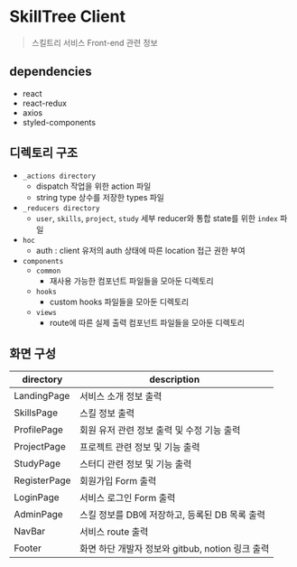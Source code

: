 # SkillTree Client

> 스킬트리 서비스 Front-end 관련 정보
> <br>

## dependencies

- react
- react-redux
- axios
- styled-components

## 디렉토리 구조

- `_actions directory`
  - dispatch 작업을 위한 action 파일
  - string type 상수를 저장한 types 파일
- `_reducers directory`
  - `user`, `skills`, `project`, `study` 세부 reducer와 통합 state를 위한 `index` 파일
- `hoc`
  - auth : client 유저의 auth 상태에 따른 location 접근 권한 부여
- `components`
  - `common`
    - 재사용 가능한 컴포넌트 파일들을 모아둔 디렉토리
  - `hooks`
    - custom hooks 파일들을 모아둔 디렉토리
  - `views`
    - route에 따른 실제 출력 컴포넌트 파일들을 모아둔 디렉토리

## 화면 구성

| directory    | description                                      |
| ------------ | ------------------------------------------------ |
| LandingPage  | 서비스 소개 정보 출력                            |
| SkillsPage   | 스킬 정보 출력                                   |
| ProfilePage  | 회원 유저 관련 정보 출력 및 수정 기능 출력       |
| ProjectPage  | 프로젝트 관련 정보 및 기능 출력                  |
| StudyPage    | 스터디 관련 정보 및 기능 출력                    |
| RegisterPage | 회원가입 Form 출력                               |
| LoginPage    | 서비스 로그인 Form 출력                          |
| AdminPage    | 스킬 정보를 DB에 저장하고, 등록된 DB 목록 출력   |
| NavBar       | 서비스 route 출력                                |
| Footer       | 화면 하단 개발자 정보와 gitbub, notion 링크 출력 |
